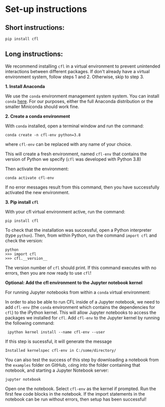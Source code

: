 # Set-up instructions

## Short instructions: 

```
pip install cfl
```


## Long instructions: 


 We recommend installing `cfl` in a virtual environment to prevent unintended
 interactions between different packages. If don't already have a virtual
 environment system, follow steps 1 and 2. Otherwise, skip to step 3. 

**1. Install Anaconda**

We use the `conda` environment management system system. 
You can install `conda`
[here](https://docs.conda.io/projects/conda/en/latest/user-guide/install/). For
our purposes, either the full Anaconda distribution or the smaller Miniconda
should work fine.

**2. Create a conda environment**

With `conda` installed, open a terminal window and run the command: 

```
conda create -n cfl-env python=3.8
```

where `cfl-env` can be replaced with any name of your choice. 

This will create a fresh environment, named `cfl-env` that contains the version
of Python we specify (`cfl` was developed with Python 3.8)

Then activate the environment: 

```
conda activate cfl-env
```

If no error messages result from this command, then you have successfully activated the new environment.


**3. Pip install `cfl`**

With your cfl virtual environment active, run the command: 

```
pip install cfl
```

To check that the installation was successful, open a Python interpreter (type
`python`). Then, from within Python, run the command `import cfl` and check the version:

```
python
>>> import cfl
>>> cfl.__version__
```
The version number of `cfl` should print.
If this command executes with no errors, then you are now ready to use `cfl`!


**Optional: Add the cfl environment to the Jupyter notebook kernel**

For running Jupyter notebooks from within a `conda` virtual environment: 

In order to also be able to run CFL inside of a Jupyter notebook, we need to add `cfl-env` (the `conda` environment which contains the dependencies for `cfl`) to the iPython kernel. This will allow Jupyter notebooks to access the packages we installed for `cfl`. Add `cfl-env` to the Jupyter kernel by running the following command:

```
 ipython kernel install --name cfl-env --user
```

If this step is sucessful, it will generate the message

```
Installed kernelspec cfl-env in C:/some/directory/
```

You can also test the success of this step by downloading a notebook from the
`examples` folder on GitHub, `cd`ing into the folder containing that notebook, and starting a Jupyter Notebook server:

```
jupyter notebook
```

Open one the notebook. Select `cfl-env` as the kernel if prompted. Run the first few code blocks in the notebook. If the import statements in the notebook can be run without errors, then setup has been successful!